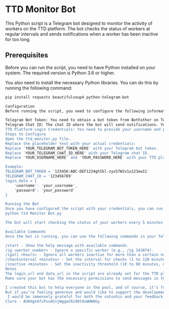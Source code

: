 # TTD Monitor Bot

This Python script is a Telegram bot designed to monitor the activity of workers on the TTD platform. The bot checks the status of workers at regular intervals and sends notifications when a worker has been inactive for too long.

## Prerequisites

Before you can run the script, you need to have Python installed on your system. The required version is Python 3.6 or higher.

You also need to install the necessary Python libraries. You can do this by running the following command:

```bash
pip install requests beautifulsoup4 python-telegram-bot

Configuration
Before running the script, you need to configure the following information:

Telegram Bot Token: You need to obtain a bot token from BotFather on Telegram.
Telegram Chat ID: The chat ID where the bot will send notifications. You can obtain this by messaging your bot and checking the chat ID from the bot's response or using an online tool.
TTD Platform Login Credentials: You need to provide your username and password for the TTD platform.
Steps to Configure
Open the ttd_monitor.py file.
Replace the placeholder text with your actual credentials:
Replace 'YOUR_TELEGRAM_BOT_TOKEN_HERE' with your Telegram bot token.
Replace 'YOUR_TELEGRAM_CHAT_ID_HERE' with your Telegram chat ID.
Replace 'YOUR_USERNAME_HERE' and 'YOUR_PASSWORD_HERE' with your TTD platform login credentials.

Example:
TELEGRAM_BOT_TOKEN = '123456:ABC-DEF1234ghIkl-zyx57W2v1u123ew11'
TELEGRAM_CHAT_ID = '123456789'
login_data = {
    'username': 'your_username',
    'password': 'your_password'
}

Running the Bot
Once you have configured the script with your credentials, you can run the bot by executing the following command in your terminal:
python ttd Monitor Bot.py

The bot will start checking the status of your workers every 5 minutes (by default) and will notify you in Telegram if any worker has been inactive for the specified duration.

Available Commands
Once the bot is running, you can use the following commands in your Telegram chat with the bot:

/start - Show the help message with available commands.
/ig <worker_number> - Ignore a specific worker (e.g., /ig 343874).
/igall <hours> - Ignore all workers inactive for more than a certain number of hours (e.g., /igall 3, default 23).
/checkinterval <minutes> - Set the interval for checks (1 to 120 minutes, default 5).
/inactive <minutes> - Set the inactivity threshold (10 to 60 minutes, default 30).
Notes
The login_url and data_url in the script are already set for the TTD platform and do not need to be changed.
Make sure your bot has the necessary permissions to send messages in the specified chat.

I created this bot to help everyone in the pool, and of course, it’s free.
But if you’re feeling generous and would like to support the development of this bot and other similar projects, you can send a few satoshis to this address: bc1pkjdkx0vgscv3xs902ueunksldq7s2x7m6xrnqp3ue5pateuazqjseds7ct
 I would be immensely grateful for both the satoshis and your feedback.
Clore - AUKHgX4fiPxsHCnjWggwCRz98t8vWHW8Gy
